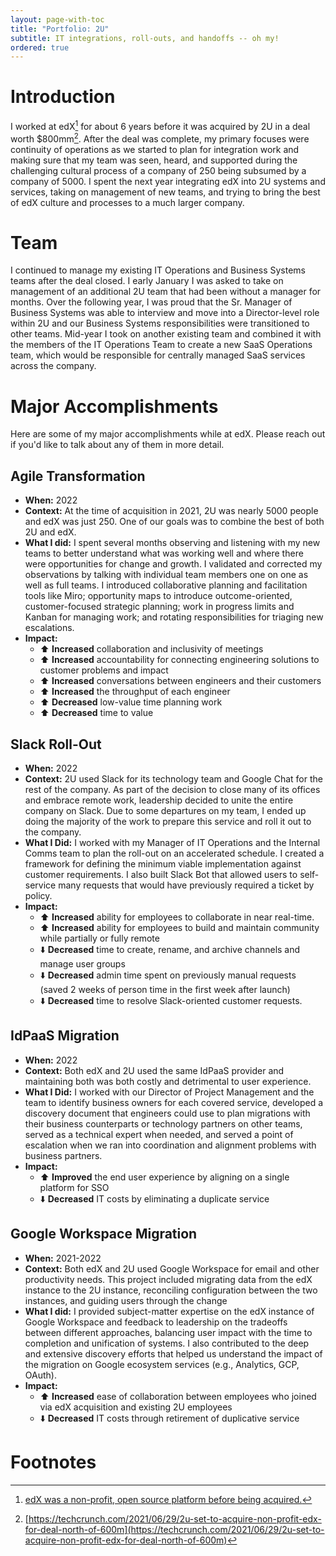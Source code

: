 ```yaml
---
layout: page-with-toc
title: "Portfolio: 2U"
subtitle: IT integrations, roll-outs, and handoffs -- oh my!
ordered: true
---
```

# Introduction 
I worked at edX[^1] for about 6 years before it was acquired by 2U in a deal worth $800mm[^2]. After the deal was complete, my primary focuses were continuity of operations as we started to plan for integration work and making sure that my team was seen, heard, and supported during the challenging cultural process of a company of 250 being subsumed by a company of 5000. I spent the next year integrating edX into 2U systems and services, taking on management of new teams, and trying to bring the best of edX culture and processes to a much larger company.

# Team
I continued to manage my existing IT Operations and Business Systems teams after the deal closed. I early January I was asked to take on management of an additional 2U team that had been without a manager for months. Over the following year, I was proud that the Sr. Manager of Business Systems was able to interview and move into a Director-level role within 2U and our Business Systems responsibilities were transitioned to other teams. Mid-year I took on another existing team and combined it with the members of the IT Operations Team to create a new SaaS Operations team, which would be responsible for centrally managed SaaS services across the company.

# Major Accomplishments
Here are some of my major accomplishments while at edX. Please reach out if you'd like to talk about any of them in more detail.                    

## Agile Transformation
* **When:** 2022
* **Context:** At the time of acquisition in 2021, 2U was nearly 5000 people and edX was just 250. One of our goals was to combine the best of both 2U and edX.
* **What I did:** I spent several months observing and listening with my new teams to better understand what was working well and where there were opportunities for change and growth. I validated and corrected my observations by talking with individual team members one on one as well as full teams. I introduced collaborative planning and facilitation tools like Miro; opportunity maps to introduce outcome-oriented, customer-focused strategic planning; work in progress limits and Kanban for managing work; and rotating responsibilities for triaging new escalations.
* **Impact:**
  * ⬆️ **Increased** collaboration and inclusivity of meetings
  * ⬆️ **Increased** accountability for connecting engineering solutions to customer problems and impact
  * ⬆️ **Increased** conversations between engineers and their customers
  * ⬆️ **Increased** the throughput of each engineer
  * ⬆️ **Decreased** low-value time planning work
  * ⬆️ **Decreased** time to value

## Slack Roll-Out
* **When:** 2022
* **Context:** 2U used Slack for its technology team and Google Chat for the rest of the company. As part of the decision to close many of its offices and embrace remote work, leadership decided to unite the entire company on Slack. Due to some departures on my team, I ended up doing the majority of the work to prepare this service and roll it out to the company.
* **What I Did:**  I worked with my Manager of IT Operations and the Internal Comms team to plan the roll-out on an accelerated schedule. I created a framework for defining the minimum viable implementation against customer requirements. I also built Slack Bot that allowed users to self-service many requests that would have previously required a ticket by policy.
* **Impact:**
  * ⬆️ **Increased** ability for employees to collaborate in near real-time.
  * ⬆️ **Increased** ability for employees to build and maintain community while partially or fully remote
  * ⬇️ **Decreased** time to create, rename, and archive channels and manage user groups
  * ⬇️ **Decreased** admin time spent on previously manual requests (saved 2 weeks of person time in the first week after launch)
  * ⬇️ **Decreased** time to resolve Slack-oriented customer requests.

## IdPaaS Migration
* **When:** 2022
* **Context:** Both edX and 2U used the same IdPaaS provider and maintaining both was both costly and detrimental to user experience.
* **What I Did:** I worked with our Director of Project Management and the team to identify business owners for each covered service, developed a discovery document that engineers could use to plan migrations with their business counterparts or technology partners on other teams, served as a technical expert when needed, and served a point of escalation when we ran into coordination and alignment problems with business partners.
* **Impact:**
  * ⬆️ **Improved** the end user experience by aligning on a single platform for SSO
  * ⬇️ **Decreased** IT costs by eliminating a duplicate service

## Google Workspace Migration
* **When:** 2021-2022
* **Context:** Both edX and 2U used Google Workspace for email and other productivity needs. This project included migrating data from the edX instance to the 2U instance, reconciling configuration between the two instances, and guiding users through the change
* **What I did:** I provided subject-matter expertise on the edX instance of Google Workspace and feedback to leadership on the tradeoffs between different approaches, balancing user impact with the time to completion and unification of systems. I also contributed to the deep and extensive discovery efforts that helped us understand the impact of the migration on Google ecosystem services (e.g., Analytics, GCP, OAuth).
* **Impact:**
  * ⬆️ **Increased** ease of collaboration between employees who joined via edX acquisition and existing 2U employees
  * ⬇️ **Decreased** IT costs through retirement of duplicative service

# Footnotes

[^1]: [edX was a non-profit, open source platform before being acquired.](https://www.edx.org)
[^2]: [https://techcrunch.com/2021/06/29/2u-set-to-acquire-non-profit-edx-for-deal-north-of-600m](https://techcrunch.com/2021/06/29/2u-set-to-acquire-non-profit-edx-for-deal-north-of-600m)